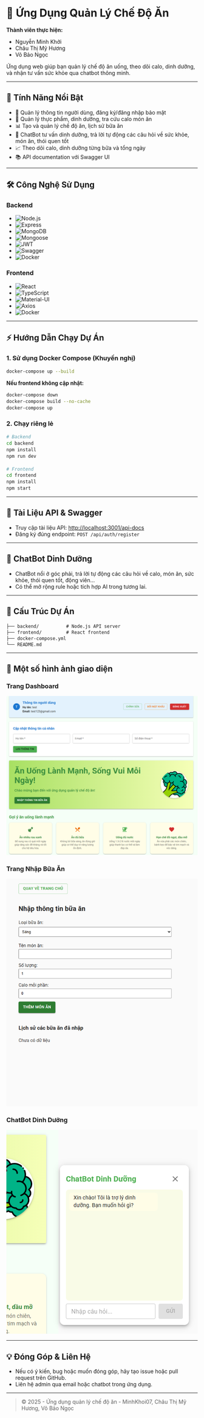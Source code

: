 # 🥦 Ứng Dụng Quản Lý Chế Độ Ăn

**Thành viên thực hiện:**
- Nguyễn Minh Khởi
- Châu Thị Mỹ Hương
- Võ Bảo Ngọc

Ứng dụng web giúp bạn quản lý chế độ ăn uống, theo dõi calo, dinh dưỡng, và nhận tư vấn sức khỏe qua chatbot thông minh.

---

## 🚀 Tính Năng Nổi Bật

- 👤 Quản lý thông tin người dùng, đăng ký/đăng nhập bảo mật
- 🍎 Quản lý thực phẩm, dinh dưỡng, tra cứu calo món ăn
- 📊 Tạo và quản lý chế độ ăn, lịch sử bữa ăn
- 🤖 ChatBot tư vấn dinh dưỡng, trả lời tự động các câu hỏi về sức khỏe, món ăn, thói quen tốt
- 📈 Theo dõi calo, dinh dưỡng từng bữa và tổng ngày
- 📚 API documentation với Swagger UI

---

## 🛠️ Công Nghệ Sử Dụng

### Backend
- ![Node.js](https://img.shields.io/badge/Node.js-339933?logo=node.js&logoColor=white)
- ![Express](https://img.shields.io/badge/Express.js-000?logo=express&logoColor=white)
- ![MongoDB](https://img.shields.io/badge/MongoDB-47A248?logo=mongodb&logoColor=white)
- ![Mongoose](https://img.shields.io/badge/Mongoose-880000?logo=mongoose&logoColor=white)
- ![JWT](https://img.shields.io/badge/JWT-black?logo=JSON%20web%20tokens)
- ![Swagger](https://img.shields.io/badge/Swagger-85EA2D?logo=swagger&logoColor=black)
- ![Docker](https://img.shields.io/badge/Docker-2496ED?logo=docker&logoColor=white)

### Frontend
- ![React](https://img.shields.io/badge/React-20232A?logo=react&logoColor=61DAFB)
- ![TypeScript](https://img.shields.io/badge/TypeScript-007ACC?logo=typescript&logoColor=white)
- ![Material-UI](https://img.shields.io/badge/Material--UI-0081CB?logo=mui&logoColor=white)
- ![Axios](https://img.shields.io/badge/Axios-5A29E4?logo=axios&logoColor=white)
- ![Docker](https://img.shields.io/badge/Docker-2496ED?logo=docker&logoColor=white)

---

## ⚡ Hướng Dẫn Chạy Dự Án

### 1. Sử dụng Docker Compose (Khuyến nghị)
```bash
docker-compose up --build
```
**Nếu frontend không cập nhật:**
```bash
docker-compose down
docker-compose build --no-cache
docker-compose up
```

### 2. Chạy riêng lẻ
```bash
# Backend
cd backend
npm install
npm run dev

# Frontend
cd frontend
npm install
npm start
```

---

## 🔗 Tài Liệu API & Swagger
- Truy cập tài liệu API: [http://localhost:3001/api-docs](http://localhost:3001/api-docs)
- Đăng ký đúng endpoint: `POST /api/auth/register`

---

## 🤖 ChatBot Dinh Dưỡng
- ChatBot nổi ở góc phải, trả lời tự động các câu hỏi về calo, món ăn, sức khỏe, thói quen tốt, động viên...
- Có thể mở rộng rule hoặc tích hợp AI trong tương lai.

---

## 📁 Cấu Trúc Dự Án
```
├── backend/          # Node.js API server
├── frontend/         # React frontend
├── docker-compose.yml
└── README.md
```

---

## 📸 Một số hình ảnh giao diện

### Trang Dashboard
![Dashboard](screenshots/dashboard.png)

### Trang Nhập Bữa Ăn
![Meal Input](screenshots/meal-input.png)

### ChatBot Dinh Dưỡng
![ChatBot](screenshots/chatbot.png)

---

## 💡 Đóng Góp & Liên Hệ
- Nếu có ý kiến, bug hoặc muốn đóng góp, hãy tạo issue hoặc pull request trên GitHub.
- Liên hệ admin qua email hoặc chatbot trong ứng dụng.

---

> © 2025 - Ứng dụng quản lý chế độ ăn - MinhKhoi07, Châu Thị Mỹ Hương, Võ Bảo Ngọc